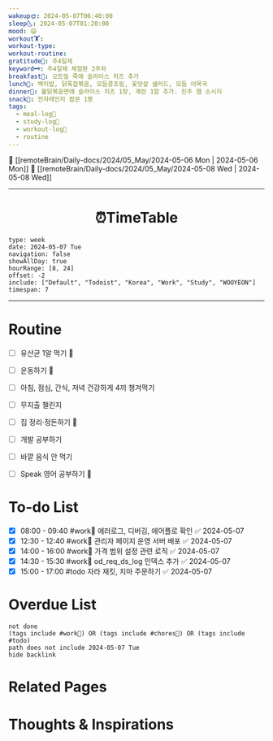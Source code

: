 ```yaml
---
wakeup🌞: 2024-05-07T06:40:00
sleep🌜: 2024-05-07T01:20:00
mood: 😄
workout🏋️: 
workout-type: 
workout-routine: 
gratitude🙏: 주4일제
keyword🗝️: 주4일제 체험판 2주차
breakfast🍳: 오트밀 죽에 슬라이스 치즈 추가
lunch🍚: 백미밥, 닭폭찹볶음, 모듬콩조림, 꽃맛살 샐러드, 모듬 어묵국
dinner🥗: 불닭볶음면에 슬라이스 치즈 1장, 계란 1알 추가. 진주 햄 소시지
snack🍬: 전자레인지 팝콘 1봉
tags:
  - meal-log📝
  - study-log📓
  - workout-log💪
  - routine
---
```


🔺 [[remoteBrain/Daily-docs/2024/05_May/2024-05-06 Mon | 2024-05-06 Mon]]
🔻 [[remoteBrain/Daily-docs/2024/05_May/2024-05-08 Wed | 2024-05-08 Wed]]
___
<h1> <center>⏰TimeTable </center> </h1>

```gEvent
type: week
date: 2024-05-07 Tue
navigation: false
showAllDay: true
hourRange: [8, 24]
offset: -2
include: ["Default", "Todoist", "Korea", "Work", "Study", "WOOYEON"]
timespan: 7
```

--- 


# Routine 

- [ ] 유산균 1알 먹기 🔼 
- [ ] 운동하기 🔼
- [ ] 아침, 점심, 간식, 저녁 건강하게 4끼 챙겨먹기
- [ ] 무지출 챌린지
- [ ] 집 정리·정돈하기 🔼
- [ ] 개발 공부하기
- [ ] 바깥 음식 안 먹기 
- [ ] Speak 영어 공부하기 🔼 


# To-do List

- [x] 08:00 - 09:40 #work💼 에러로그, 디버깅, 에어플로 확인 ✅ 2024-05-07
- [x] 12:30 - 12:40 #work💼 관리자 페이지 운영 서버 배포 ✅ 2024-05-07
- [x] 14:00 - 16:00 #work💼 가격 범위 설정 관련 로직 ✅ 2024-05-07
- [x] 14:30 - 15:30 #work💼 od_req_ds_log 인덱스 추가 ✅ 2024-05-07
- [x] 15:00 - 17:00 #todo 자라 재킷, 치마 주문하기 ✅ 2024-05-07
# Overdue List
```tasks
not done
(tags include #work💼) OR (tags include #chores🧺) OR (tags include #todo)
path does not include 2024-05-07 Tue
hide backlink
```

# Related Pages



# Thoughts & Inspirations

